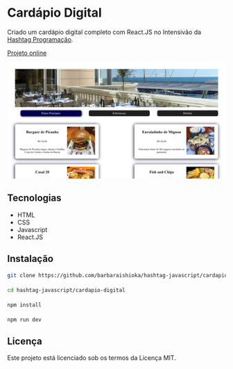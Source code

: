 # Cardápio Digital

Criado um cardápio digital completo com React.JS no Intensivão da [Hashtag Programação](https://www.hashtagtreinamentos.com/).

[Projeto online](https://hashtag-javascript.vercel.app/)

![Imagem do Projeto](./src/assets/preview.png)

## Tecnologias

- HTML
- CSS
- Javascript
- React.JS

## Instalação

```bash
git clone https://github.com/barbaraishioka/hashtag-javascript/cardapio-digital

cd hashtag-javascript/cardapio-digital

npm install

npm run dev
```

## Licença

Este projeto está licenciado sob os termos da Licença MIT.
